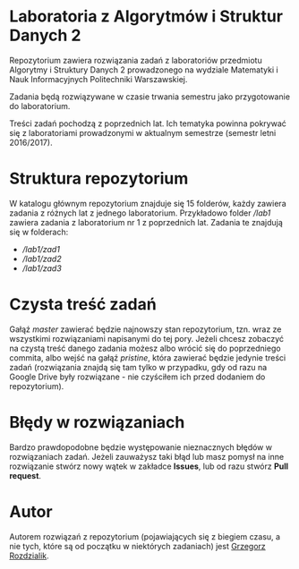 # Laboratoria z Algorytmów i Struktur Danych 2
Repozytorium zawiera rozwiązania zadań z laboratoriów przedmiotu Algorytmy i Struktury Danych 2
prowadzonego na wydziale Matematyki i Nauk Informacyjnych Politechniki Warszawskiej.

Zadania będą rozwiązywane w czasie trwania semestru jako przygotowanie do laboratorium.

Treści zadań pochodzą z poprzednich lat. Ich tematyka powinna pokrywać się z laboratoriami prowadzonymi
w aktualnym semestrze (semestr letni 2016/2017).


# Struktura repozytorium
W katalogu głównym repozytorium znajduje się 15 folderów, każdy zawiera zadania z różnych lat
z jednego laboratorium. Przykładowo folder _/lab1_ zawiera zadania z laboratorium nr 1 z poprzednich lat.
Zadania te znajdują się w folderach:
* _/lab1/zad1_
* _/lab1/zad2_
* _/lab1/zad3_


# Czysta treść zadań
Gałąź _master_ zawierać będzie najnowszy stan repozytorium, tzn. wraz ze wszystkimi rozwiązaniami
napisanymi do tej pory. Jeżeli chcesz zobaczyć na czystą treść danego zadania możesz albo wrócić
się do poprzedniego commita, albo wejść na gałąź _pristine_, która zawierać będzie jedynie treści
zadań (rozwiązania znajdą się tam tylko w przypadku, gdy od razu na Google Drive były rozwiązane -
nie czyściłem ich przed dodaniem do repozytorium).



# Błędy w rozwiązaniach
Bardzo prawdopodobne będzie występowanie nieznacznych błędów w rozwiązaniach zadań. Jeżeli zauważysz
taki błąd lub masz pomysł na inne rozwiązanie stwórz nowy wątek w zakładce **Issues**, lub od razu
stwórz **Pull request**.


# Autor
Autorem rozwiązań z repozytorium (pojawiających się z biegiem czasu, a nie tych, które
są od początku w niektórych zadaniach) jest [Grzegorz Rozdzialik](rozdzialikg@student.mini.pw.edu.pl).